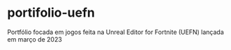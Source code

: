 # portifolio-uefn
Portfólio focada em jogos feita na Unreal Editor for Fortnite (UEFN) lançada em  março de 2023
